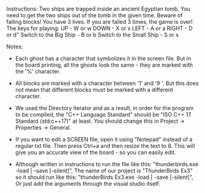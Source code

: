 Instructions:
Two ships are trapped inside an ancient Egyptian tomb.
You need to get the two ships out of the tomb in the given time.
Beware of falling blocks!
You have 3 lives. If you are failed 3 times, the game is over!
The keys for playing: 
  UP - W or w
  DOWN - X or x
  LEFT - A or a
  RIGHT - D or d" 
  Switch to the Big Ship - B or b
  Switch to the Small Ship - S or s



Notes:
- Each ghost has a character that symbolizes it in the screen file. 
  But in the board printing, all the ghosts look the same - they are marked with the '%' character.

- All blocks are marked with a character between '1' and '9 '. 
  But this does not mean that different blocks must be marked with a different character.

- We used the Directory iterator and as a result, in order for the program to be compiled, 
  the "C++ Language Standard" should be "ISO C++ 17 Standard (std:c++17)" at least.
  You should change this in Project -> Properties -> General.

- If you want to edit a SCREEN file, open it using "Notepad" instead of a regular txt file.
  Then press Ctrl+a and then resize the text to 8.
  This will give you an accurate view of the board - so you can easily edit.

- Although written in instructions to run the file like this: "thunderbirds.exe -load | -save [-silent]",
  The name of our project is "ThunderBirds Ex3" so it should run like this: "thunderBirds Ex3.exe -load | -save [-silent]",
  Or just add the arguments through the visual studio itself.

